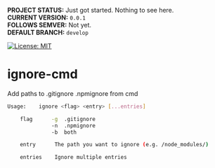 **PROJECT STATUS:** Just got started. Nothing to see here.  
**CURRENT VERSION:** `0.0.1`  
**FOLLOWS SEMVER:** Not yet.  
**DEFAULT BRANCH:** `develop`  

[![License: MIT](https://img.shields.io/badge/License-MIT-blue.svg)](https://opensource.org/licenses/MIT)


ignore-cmd
==========
Add paths to .gitignore .npmignore from cmd

```sh
Usage:    ignore <flag> <entry> [...entries] 

    flag      -g  .gitignore
              -n  .npmignore
              -b  both

    entry      The path you want to ignore (e.g. /node_modules/)

    entries    Ignore multiple entries
```
